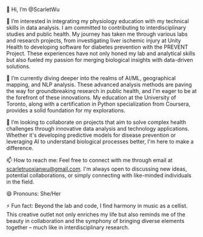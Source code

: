 👋 Hi, I’m @ScarletWu

👀 I’m interested in integrating my physiology education with my technical skills in data analysis. I am committed to contributing to interdisciplinary studies and public health. My journey has taken me through various labs and research projects, from investigating liver ischemic injury at Unity Health to developing software for diabetes prevention with the PREVENT Project. These experiences have not only honed my lab and analytical skills but also fueled my passion for merging biological insights with data-driven solutions.

🌱 I’m currently diving deeper into the realms of AI/ML, geographical mapping, and NLP analysis. These advanced analysis methods are paving the way for groundbreaking research in public health, and I'm eager to be at the forefront of these innovations. My education at the University of Toronto, along with a certification in Python specialization from Coursera, provides a solid foundation for my explorations.

💞️ I’m looking to collaborate on projects that aim to solve complex health challenges through innovative data analysis and technology applications. Whether it's developing predictive models for disease prevention or leveraging AI to understand biological processes better, I'm here to make a difference.

📫 How to reach me: Feel free to connect with me through email at scarletruoxianwu@gmail.com. I'm always open to discussing new ideas, potential collaborations, or simply connecting with like-minded individuals in the field.

😄 Pronouns: She/Her

⚡ Fun fact: Beyond the lab and code, I find harmony in music as a cellist. This creative outlet not only enriches my life but also reminds me of the beauty in collaboration and the symphony of bringing diverse elements together – much like in interdisciplinary research.

